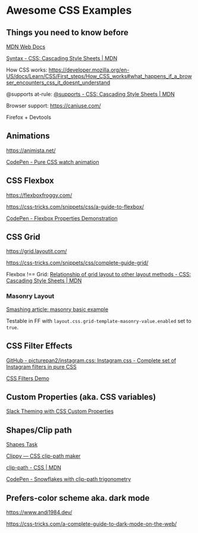 # Awesome CSS Examples

## Things you need to know before

[MDN Web Docs](https://developer.mozilla.org/en-US/)

[Syntax - CSS: Cascading Style Sheets | MDN](https://developer.mozilla.org/en-US/docs/Web/CSS/Syntax)

How CSS works: https://developer.mozilla.org/en-US/docs/Learn/CSS/First_steps/How_CSS_works#what_happens_if_a_browser_encounters_css_it_doesnt_understand

@supports at-rule: [@supports - CSS: Cascading Style Sheets | MDN](https://developer.mozilla.org/en-US/docs/Web/CSS/@supports)

Browser support: https://caniuse.com/

Firefox + Devtools

## Animations

https://animista.net/

[CodePen - Pure CSS watch animation](https://codepen.io/Wujek_Greg/full/KRXYpg)



## CSS Flexbox

https://flexboxfroggy.com/

https://css-tricks.com/snippets/css/a-guide-to-flexbox/

[CodePen - Flexbox Properties Demonstration](https://codepen.io/justd/full/yydezN)



## CSS Grid

https://grid.layoutit.com/

https://css-tricks.com/snippets/css/complete-guide-grid/

Flexbox !== Grid: [Relationship of grid layout to other layout methods - CSS: Cascading Style Sheets | MDN](https://developer.mozilla.org/en-US/docs/Web/CSS/CSS_Grid_Layout/Relationship_of_Grid_Layout)



### Masonry Layout

[Smashing article: masonry basic example](https://codepen.io/rachelandrew/pen/wvWmZWB)

Testable in FF with `layout.css.grid-template-masonry-value.enabled` set to `true`.



## CSS Filter Effects

[GitHub - picturepan2/instagram.css: Instagram.css - Complete set of Instagram filters in pure CSS](https://github.com/picturepan2/instagram.css)

[CSS Filters Demo](https://web.archive.org/web/20160310041612/http://bennettfeely.com/filters/)



## Custom Properties (aka. CSS variables)

[Slack Theming with CSS Custom Properties](https://codepen.io/ramenhog/pen/yXYNzz)

## 

## Shapes/Clip path

[Shapes Task](https://codepen.io/rachelandrew/pen/XKBGYx)

[Clippy — CSS clip-path maker](https://bennettfeely.com/clippy/)

[clip-path - CSS | MDN](https://developer.mozilla.org/de/docs/Web/CSS/clip-path)

[CodePen - Snowflakes with clip-path trigonometry](https://codepen.io/michellebarker/full/VwKdONM)



## Prefers-color scheme aka. dark mode

https://www.andi1984.dev/

https://css-tricks.com/a-complete-guide-to-dark-mode-on-the-web/
